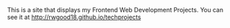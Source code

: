 This is a site that displays my Frontend Web Development Projects.
You can see it at http://rwgood18.github.io/techprojects
